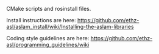 CMake scripts and rosinstall files.


Install instructions are here: https://github.com/ethz-asl/aslam_install/wiki/Installing-the-aslam-libraries

Coding style guidelines are here: https://github.com/ethz-asl/programming_guidelines/wiki
